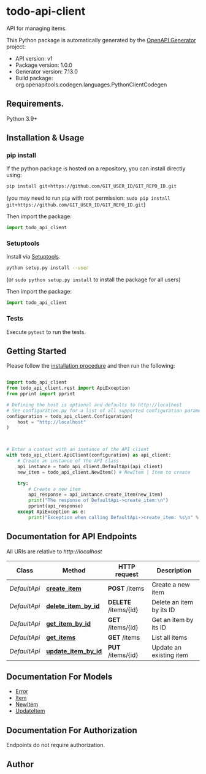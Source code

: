 # todo-api-client
API for managing items.

This Python package is automatically generated by the [OpenAPI Generator](https://openapi-generator.tech) project:

- API version: v1
- Package version: 1.0.0
- Generator version: 7.13.0
- Build package: org.openapitools.codegen.languages.PythonClientCodegen

## Requirements.

Python 3.9+

## Installation & Usage
### pip install

If the python package is hosted on a repository, you can install directly using:

```sh
pip install git+https://github.com/GIT_USER_ID/GIT_REPO_ID.git
```
(you may need to run `pip` with root permission: `sudo pip install git+https://github.com/GIT_USER_ID/GIT_REPO_ID.git`)

Then import the package:
```python
import todo_api_client
```

### Setuptools

Install via [Setuptools](http://pypi.python.org/pypi/setuptools).

```sh
python setup.py install --user
```
(or `sudo python setup.py install` to install the package for all users)

Then import the package:
```python
import todo_api_client
```

### Tests

Execute `pytest` to run the tests.

## Getting Started

Please follow the [installation procedure](#installation--usage) and then run the following:

```python

import todo_api_client
from todo_api_client.rest import ApiException
from pprint import pprint

# Defining the host is optional and defaults to http://localhost
# See configuration.py for a list of all supported configuration parameters.
configuration = todo_api_client.Configuration(
    host = "http://localhost"
)



# Enter a context with an instance of the API client
with todo_api_client.ApiClient(configuration) as api_client:
    # Create an instance of the API class
    api_instance = todo_api_client.DefaultApi(api_client)
    new_item = todo_api_client.NewItem() # NewItem | Item to create

    try:
        # Create a new item
        api_response = api_instance.create_item(new_item)
        print("The response of DefaultApi->create_item:\n")
        pprint(api_response)
    except ApiException as e:
        print("Exception when calling DefaultApi->create_item: %s\n" % e)

```

## Documentation for API Endpoints

All URIs are relative to *http://localhost*

Class | Method | HTTP request | Description
------------ | ------------- | ------------- | -------------
*DefaultApi* | [**create_item**](docs/DefaultApi.md#create_item) | **POST** /items | Create a new item
*DefaultApi* | [**delete_item_by_id**](docs/DefaultApi.md#delete_item_by_id) | **DELETE** /items/{id} | Delete an item by its ID
*DefaultApi* | [**get_item_by_id**](docs/DefaultApi.md#get_item_by_id) | **GET** /items/{id} | Get an item by its ID
*DefaultApi* | [**get_items**](docs/DefaultApi.md#get_items) | **GET** /items | List all items
*DefaultApi* | [**update_item_by_id**](docs/DefaultApi.md#update_item_by_id) | **PUT** /items/{id} | Update an existing item


## Documentation For Models

 - [Error](docs/Error.md)
 - [Item](docs/Item.md)
 - [NewItem](docs/NewItem.md)
 - [UpdateItem](docs/UpdateItem.md)


<a id="documentation-for-authorization"></a>
## Documentation For Authorization

Endpoints do not require authorization.


## Author
